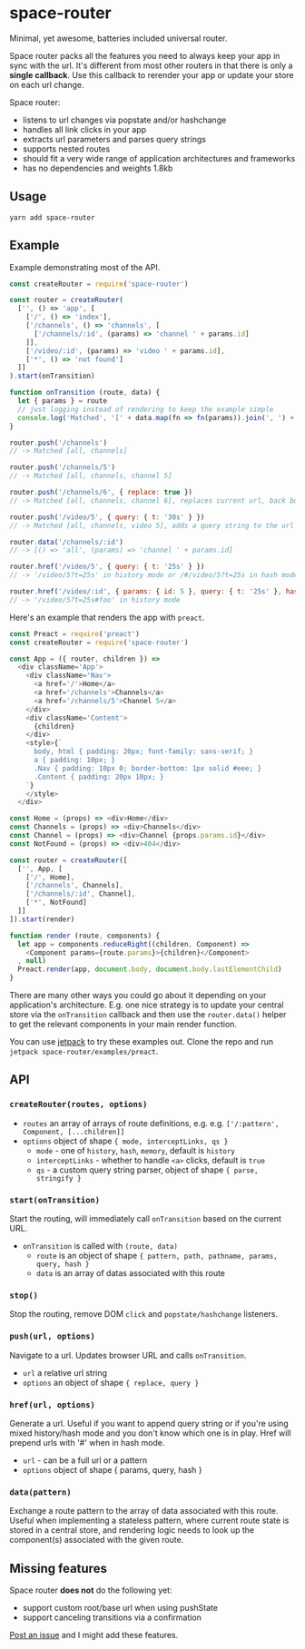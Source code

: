 # space-router

Minimal, yet awesome, batteries included universal router.

Space router packs all the features you need to always keep your app in sync with the url. It's different from most other routers in that there is only a **single callback**. Use this callback to rerender your app or update your store on each url change.

Space router:

- listens to url changes via popstate and/or hashchange
- handles all link clicks in your app
- extracts url parameters and parses query strings
- supports nested routes
- should fit a very wide range of application architectures and frameworks
- has no dependencies and weights 1.8kb

## Usage

    yarn add space-router

## Example

Example demonstrating most of the API.

```js
const createRouter = require('space-router')

const router = createRouter(
  ['', () => 'app', [
    ['/', () => 'index'],
    ['/channels', () => 'channels', [
      ['/channels/:id', (params) => 'channel ' + params.id]
    ]],
    ['/video/:id', (params) => 'video ' + params.id],
    ['*', () => 'not found']
  ]]
).start(onTransition)

function onTransition (route, data) {
  let { params } = route
  // just logging instead of rendering to keep the example simple
  console.log('Matched', '[' + data.map(fn => fn(params)).join(', ') + ']')
}

router.push('/channels')
// -> Matched [all, channels]

router.push('/channels/5')
// -> Matched [all, channels, channel 5]

router.push('/channels/6', { replace: true })
// -> Matched [all, channels, channel 6], replaces current url, back button goes to /channels

router.push('/video/5', { query: { t: '30s' } })
// -> Matched [all, channels, video 5], adds a query string to the url /video/5?t=30s

router.data('/channels/:id')
// -> [() => 'all', (params) => 'channel ' + params.id]

router.href('/video/5', { query: { t: '25s' } })
// -> '/video/5?t=25s' in history mode or /#/video/5?t=25s in hash mode

router.href('/video/:id', { params: { id: 5 }, query: { t: '25s' }, hash: '#foo' })
// -> '/video/5?t=25s#foo' in history mode
```

Here's an example that renders the app with `preact`.

```js
const Preact = require('preact')
const createRouter = require('space-router')

const App = ({ router, children }) =>
  <div className='App'>
    <div className='Nav'>
      <a href='/'>Home</a>
      <a href='/channels'>Channels</a>
      <a href='/channels/5'>Channel 5</a>
    </div>
    <div className='Content'>
      {children}
    </div>
    <style>{`
      body, html { padding: 20px; font-family: sans-serif; }
      a { padding: 10px; }
      .Nav { padding: 10px 0; border-bottom: 1px solid #eee; }
      .Content { padding: 20px 10px; }
    `}
    </style>
  </div>

const Home = (props) => <div>Home</div>
const Channels = (props) => <div>Channels</div>
const Channel = (props) => <div>Channel {props.params.id}</div>
const NotFound = (props) => <div>404</div>

const router = createRouter([
  ['', App, [
    ['/', Home],
    ['/channels', Channels],
    ['/channels/:id', Channel],
    ['*', NotFound]
  ]]
]).start(render)

function render (route, components) {
  let app = components.reduceRight((children, Component) =>
    <Component params={route.params}>{children}</Component>
  , null)
  Preact.render(app, document.body, document.body.lastElementChild)
}
```

There are many other ways you could go about it depending on your application's architecture. E.g. one nice strategy is to update your central store via the `onTransition` callback and then use the `router.data()` helper to get the relevant components in your main render function.

You can use [jetpack](https://github.com/KidkArolis/jetpack) to try these examples out. Clone the repo and run `jetpack space-router/examples/preact`.

## API

### `createRouter(routes, options)`

* `routes` an array of arrays of route definitions, e.g. e.g. `['/:pattern', Component, [...children]]`
* `options` object of shape `{ mode, interceptLinks, qs }`
  * `mode` - one of `history`, `hash`, `memory`, default is `history`
  * `interceptLinks` - whether to handle `<a>` clicks, default is `true`
  * `qs` - a custom query string parser, object of shape `{ parse, stringify }`

### `start(onTransition)`

Start the routing, will immediately call `onTransition` based on the current URL.

* `onTransition` is called with `(route, data)`
  - `route` is an object of shape `{ pattern, path, pathname, params, query, hash }`
  - `data` is an array of datas associated with this route

### `stop()`

Stop the routing, remove DOM `click` and `popstate/hashchange` listeners.

### `push(url, options)`

Navigate to a url. Updates browser URL and calls `onTransition`.

- `url` a relative url string
- `options` an object of shape `{ replace, query }`

### `href(url, options)`

Generate a url. Useful if you want to append query string or if you're using mixed history/hash mode and you don't know which one is in play. Href will prepend urls with '#' when in hash mode.

* `url` - can be a full url or a pattern
* `options` object of shape { params, query, hash }

### `data(pattern)`

Exchange a route pattern to the array of data associated with this route. Useful when implementing a stateless pattern, where current route state is stored in a central store, and rendering logic needs to look up the component(s) associated with the given route.

## Missing features

Space router **does not** do the following yet:

- support custom root/base url when using pushState
- support canceling transitions via a confirmation

[Post an issue](https://github.com/KidkArolis/space-router/issues/new) and I might add these features.
